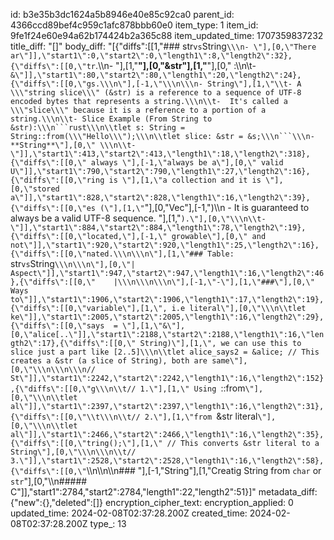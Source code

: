 id: b3e35b3dc1624a5b8946e40e85c92ca0
parent_id: 4366ccd89bef4c959c1afc878bbb60e0
item_type: 1
item_id: 9fe1f24e60e94a62b174424b2a365c88
item_updated_time: 1707359837232
title_diff: "[]"
body_diff: "[{\"diffs\":[[1,\"###  str` vs `String`\\\n- \"],[0,\"There ar\"]],\"start1\":0,\"start2\":0,\"length1\":8,\"length2\":32},{\"diffs\":[[0,\"tr`.\\\n-  \"],[1,\"**\"],[0,\"&str\"],[1,\"**\"],[0,\" :\\\n\\t- `&\"]],\"start1\":80,\"start2\":80,\"length1\":20,\"length2\":24},{\"diffs\":[[0,\"gs.\\\n\"],[-1,\"\\\n\\\n- String\"],[1,\"\\t- A \\\"string slice\\\" (&str) is a reference to a sequence of UTF-8 encoded bytes that represents a string.\\\n\\t-  It's called a \\\"slice\\\" because it is a reference to a portion of a string.\\\n\\t- Slice Example (From String to &str):\\\n```rust\\\n\\tlet s: String = String::from(\\\"Hello\\\");\\\n\\tlet slice: &str = &s;\\\n```\\\n- **String**\"],[0,\" \\\n\\t-\"]],\"start1\":413,\"start2\":413,\"length1\":18,\"length2\":318},{\"diffs\":[[0,\" always \"],[-1,\"always be a\"],[0,\" valid U\"]],\"start1\":790,\"start2\":790,\"length1\":27,\"length2\":16},{\"diffs\":[[0,\"ring is \"],[1,\"a collection and it is \"],[0,\"stored a\"]],\"start1\":828,\"start2\":828,\"length1\":16,\"length2\":39},{\"diffs\":[[0,\"es (\"],[1,\"`\"],[0,\"Vec<u8>\"],[-1,\")\\\n    - It is guaranteed to always be a valid UTF-8 sequence.  \"],[1,\"`).\"],[0,\"\\\n\\t- \"]],\"start1\":884,\"start2\":884,\"length1\":78,\"length2\":19},{\"diffs\":[[0,\"located,\"],[-1,\" growable\"],[0,\" and not\"]],\"start1\":920,\"start2\":920,\"length1\":25,\"length2\":16},{\"diffs\":[[0,\"nated.\\\n\\\n\"],[1,\"### Table: `str` vs `String`\\\n\\\n\"],[0,\"| Aspect\"]],\"start1\":947,\"start2\":947,\"length1\":16,\"length2\":46},{\"diffs\":[[0,\"    |\\\n\\\n\\\n\"],[-1,\"-\"],[1,\"###\"],[0,\" Ways to\"]],\"start1\":1906,\"start2\":1906,\"length1\":17,\"length2\":19},{\"diffs\":[[0,\"variable\"],[1,\", i.e literal\"],[0,\"\\\n\\tlet ke\"]],\"start1\":2005,\"start2\":2005,\"length1\":16,\"length2\":29},{\"diffs\":[[0,\"says  = \"],[1,\"&\"],[0,\"alice[..\"]],\"start1\":2188,\"start2\":2188,\"length1\":16,\"length2\":17},{\"diffs\":[[0,\" String)\"],[1,\", we can use this to  slice just a part like [2..5]\\\n\\tlet alice_says2 = &alice; // This creates a &str (a slice of String), both are same\"],[0,\"\\\n\\\n\\\n// St\"]],\"start1\":2242,\"start2\":2242,\"length1\":16,\"length2\":152},{\"diffs\":[[0,\"g\\\n\\t// 1.\"],[1,\" Using `::from`\"],[0,\"\\\n\\tlet al\"]],\"start1\":2397,\"start2\":2397,\"length1\":16,\"length2\":31},{\"diffs\":[[0,\"\\t\\\n\\t// 2.\"],[1,\"from `&str literal`\"],[0,\"\\\n\\tlet al\"]],\"start1\":2466,\"start2\":2466,\"length1\":16,\"length2\":35},{\"diffs\":[[0,\"tring();\"],[1,\" // This converts &str literal to a String\"],[0,\"\\\n\\\n\\t// 3.\"]],\"start1\":2528,\"start2\":2528,\"length1\":16,\"length2\":58},{\"diffs\":[[0,\"`\\\n\\\n\\\n### \"],[-1,\"String\"],[1,\"Creatig String from `char` or `str`\"],[0,\"\\\n##### C\"]],\"start1\":2784,\"start2\":2784,\"length1\":22,\"length2\":51}]"
metadata_diff: {"new":{},"deleted":[]}
encryption_cipher_text: 
encryption_applied: 0
updated_time: 2024-02-08T02:37:28.200Z
created_time: 2024-02-08T02:37:28.200Z
type_: 13